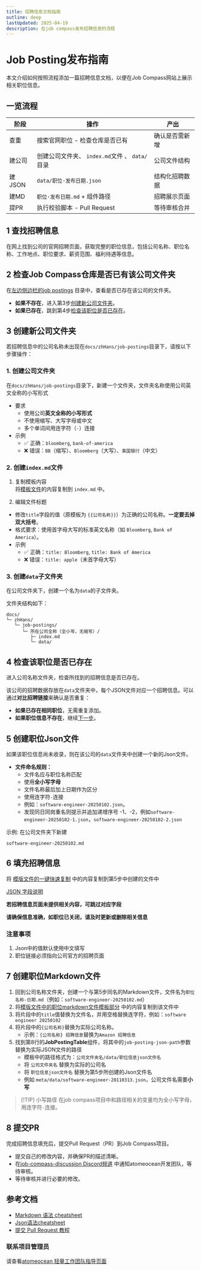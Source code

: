 ```yaml
---
title: 招聘信息文档指南
outline: deep
lastUpdated: 2025-04-19
description: 在job compass发布招聘信息的流程
---
```


# Job Posting发布指南

本文介绍如何按照流程添加一篇招聘信息文档，以便在Job Compass网站上展示相关职位信息。

## 一览流程

| 阶段    | 操作                                | 产出      |
|-------|-----------------------------------|---------|
| 查重    | 搜索官网职位 - 检查仓库是否已有                 | 确认是否需新增 |
| 建公司   | 创建公司文件夹、 `index.md`文件 、 `data/`目录 | 公司文件结构  |
| 建JSON | `data/职位‑发布日期.json`               | 结构化招聘数据 |
| 建MD   | `职位‑发布日期.md` + 组件路径               | 招聘展示页面  |
| 提PR   | 执行校验脚本 - Pull Request             | 等待审核合并  |


## 1 查找招聘信息

在网上找到公司的官网招聘页面，获取完整的职位信息，包括公司名称、职位名称、工作地点、职位要求、薪资范围、福利待遇等信息。

## 2 检查Job Compass仓库是否已有该公司文件夹

在[左边侧边栏的job postings](/job-postings/overview.md) 目录中，查看是否已存在该公司的文件夹。

- **如果不存在**，进入第3步[创建新公司文件夹](#3-创建新公司文件夹)。
- **如果已存在**，跳到第4步[检查该职位是否已存在](#4-检查该职位是否已存在)。

## 3 创建新公司文件夹

若招聘信息中的公司名称未出现在`docs/zhHans/job-postings`目录下，请按以下步骤操作：

### 1. 创建公司文件夹
   
在`docs/zhHans/job-postings`目录下，新建一个文件夹，文件夹名称使用公司英文全称的小写形式

- 要求 
  - 使用公司**英文全称的小写形式**
  - 不使用缩写、大写字母或中文
  - 多个单词间用连字符（`-`）连接
- 示例
  - ✅ 正确：`bloomberg`, `bank-of-america`
  - ❌ 错误：`BB`（缩写）、`Bloomberg`（大写）、`美国银行`（中文）

### 2. 创建`index.md`文件

1. 复制模板内容  
   将[模板文件](/job-postings/job-postings-utils/index.md)的内容复制到 `index.md` 中。

2. 编辑文件标题
  - 修改`title`字段的值（原模板为 `{{公司名称}}`）为正确的公司名称。**一定要去掉双大括号**。
  - 格式要求：使用首字母大写的标准英文名称（如 `Bloomberg`, `Bank of America`）。
  - 示例
    - ✅ 正确：`title: Bloomberg`, `title: Bank of America`
    - ❌ 错误：`title: apple`（未首字母大写）

### 3. 创建`data`子文件夹

在公司文件夹下，创建一个名为`data`的子文件夹。

文件夹结构如下：
```text
docs/
└─ zhHans/
   └─ job-postings/
      └─ 所在公司全称（全小写，无缩写）/
         ├─ index.md
         └─ data/
```

## 4 检查该职位是否已存在

进入公司名称文件夹，检查所找到的招聘信息是否已存在。

该公司的招聘数据存放在`data`文件夹中，每个JSON文件对应一个招聘信息。可以通过**对比招聘链接**来确认是否重复：

- **如果已存在相同职位**，无需重复添加。
- **如果职位信息不存在**，继续[下一步](#5-创建职位json文件)。

## 5 创建职位Json文件

如果该职位信息尚未收录，则在该公司的`data`文件夹中创建一个新的Json文件。

- **文件命名规则：**
    - 文件名应与职位名称匹配
    - 使用**全小写字母**
    - 文件名称最后加上日期作为区分
    - 使用连字符`-`连接
    - 例如：`software-engineer-20250102.json`。
    - 发现同日同岗重名则提示并追加递增序号 -1、-2，例如`software-engineer-20250102-1.json`，`software-engineer-20250102-2.json`

示例: 在公司文件夹下新建
```text
software-engineer-20250102.md
```

## 6 填充招聘信息

将 [模版文件的一键快速复制](toturial-json-template.md#一键快速复制) 中的内容复制到第5步中创建的文件中
   
[JSON 字段说明](toturial-json-template.md#字段解释)

**若招聘信息页面未提供相关内容，可跳过对应字段**

**请确保信息准确，如职位已关闭，请及时更新或删除相关信息**

### 注意事项

1. Json中的值默认使用中文填写
2. 职位链接必须指向公司官方的招聘页面

## 7 创建职位Markdown文件

1. 回到公司名称文件夹，创建一个与第5步同名的Markdown文件，文件名为`职位名称-日期.md`（例如：`software-engineer-20250102.md`）
2. 将[模版文件中的职位markdown文件模板部分](/job-postings/job-postings-utils/job-posting-template.md#职位markdown文件模板) 中的内容复制到该文件中
3. 将片段中的`title`值替换为文件名，并用空格替换连字符，例如：`software engineer 20250102`
4. 将片段中的`{公司名称}`替换为实际公司名称。
   - 示例：`{公司名称} 招聘信息`替换为`Amazon 招聘信息`
5. 找到第8行的**JobPostingTable**组件，将其中的`job-posting-json-path`参数替换为实际JSON文件的路径
    - 模板中的路径格式为：`公司文件夹名/data/职位信息json文件名`
    - 将 `公司文件夹名` 替换为实际的公司名
    - 将 `职位信息json文件名` 替换为第5步所创建的Json文件名
    - 例如 `meta/data/software-engineer-20110313.json`，公司文件名需要**小写**

> [!TIP] 小写路径
> 在job compass项目中和路径相关的变量均为全小写字母，用连字符`-`连接。

## 8 提交PR

完成招聘信息填充后，提交Pull Request（PR）到Job Compass项目。

- 提交自己的修改内容，并确保PR的描述清晰。
- 在[job-compass-discussion Discord频道](https://discord.com/channels/1018973329937420390/1357722435809447956)
  中通知atomeocean开发团队，等待审核。
- 等待审核并进行必要的修改。

## 参考文档

- [Markdown 语法 cheatsheet](/guide/markdown-cheatsheet.md)
- [Json语法cheatsheet](/guide/json-cheatsheet.md)
- [提交 Pull Request 教程](https://www.youtube.com/watch?v=Jp7aMDVXvwM)

### 联系项目管理员

请查看[atomeocean 轻量工作团队指导页面](https://logbook.atomeocean.com/guide/light-weight-work/project-cooperation/project-mentor.html)